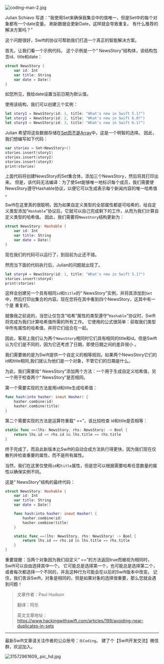 ![coding-man-2.jpg](https://upload-images.jianshu.io/upload_images/1159872-5e39ea32c6d3a631.jpg?imageMogr2/auto-orient/strip%7CimageView2/2/w/1240)

Julian Schiavo 写道：“我使用Set来确保我集合中的值唯一，但是Set中的每个对象都有一个date变量。 刷新数据会更新Date，这样就会导致重复。 有什么推荐的解决方案吗？”

这个问题很好，Swift的协议可帮助我们打造一个真正的智能解决方案。

首先，让我们看一个示例代码。 这个示例是一个“ NewsStory”结构体，该结构包含id、title和date：

```swift
struct NewsStory {
    var id: Int
    var title: String
    var date = Date()
}
```

如您所见，我给date设置当前日期为默认值。

使用该结构，我们可以创建三个实例：

```swift
let story1 = NewsStory(id: 1, title: "What's new in Swift 5.1?")
let story2 = NewsStory(id: 2, title: "What's new in Swift 6.0?")
let story3 = NewsStory(id: 3, title: "What's new in Swift 6.1?")
```

Julian 希望将这些数据存储在[Set而不是Array](https://www.hackingwithswift.com/example-code/language/when-to-use-a-set-rather-than-an-array )中，这是一个明智的选择。 因此，我们想编写如下代码：

```swift
var stories = Set<NewsStory>()
stories.insert(story1)
stories.insert(story2)
stories.insert(story3)
print(stories)
```

上面代码将创建NewsStory的Set集合体，添加三个NewsStory，然后将其打印出来。 但是，该代码无法编译：为了使Set能够唯一地标识每个成员，我们需要使NewsStory遵守Hashable协议，以便它可以生成表示每个新闻内容的唯一哈希值 。

Swift在这里真的很聪明，因为如果自定义类型的全部属性都是可哈希的，给自定义类型添加“`Hashable`”协议后，它就可以自己完成剩下的工作，从而为我们计算自定义类型的哈希值。 因此，我们需要将`NewsStory`结构更新为：

```swift
struct NewsStory: Hashable {
    var id: Int
    var title: String
    var date = Date()
}
```

现在我们的代码可以运行了，到目前为止还不错。

然而当下面的代码执行后，Julian的问题就出现了。

```swift
let story4 = NewsStory(id: 1, title: "What's new in Swift 5.1?")
stories.insert(story4)
print(stories)
```

这样会创建另一个具有相同`id`和`title`的“ NewsStory”实例，并将其添加到`Set`中，然后打印出集合的内容。现在您将在其中看到四个NewsStory，这其中有一个是 重复的。

就像我之前说的，当您让仅包含“哈希”属性的类型遵守“`Hashable`”协议时，Swift将完成为我们计算哈希值所需的所有工作。 它使用的公式很简单：获取我们类型中所有属性的哈希值，并将它们组合在一起。

因此，客观上我们认为两个`NewsStory`相同时它们具有相同的title和id。但是Swift认为它们是不同的，因为它还考虑了日期，即使日期之间的差异很小 。

我们需要做的是为Swift提供一个自定义的相等规则。如果两个NewsStory它们的id和title相同,我们就认为他们是一个对象，不管它们的日期是什么。

为此，我们需要给“ NewsStory”添加两个方法：一个用于生成自定义哈希值，另一个用于检查两个“ NewsStory”是否相同。

第一个需要实现的方法是用id和title生成哈希值：

```swift
func hash(into hasher: inout Hasher) {
    hasher.combine(id)
  	hasher.combine(title)
}
```

第二个需要实现的方法是运算符重载“ ==”，该比较检查 id和title是否相等：

```swift
static func ==(lhs: NewsStory, rhs: NewsStory) -> Bool {
    return lhs.id == rhs.id && lhs.title == rhs.title
}
```

终于完成了，而且此新版本比Swift的自动合成方法执行得更快，因为我们现在仅散列并检查重要的属性，而不是所有属性。

当然，我们在这里仅使用`id`和`title`属性，但是您可以根据需要哈希任意数量的属性以确保实例不同。

这是“ NewsStory”结构的最终代码：

```swift
struct NewsStory: Hashable {
    var id: Int
    var title: String
    var date = Date()

    func hash(into hasher: inout Hasher) {
        hasher.combine(id)
      	hasher.combine(title)
    }

    static func ==(lhs: NewsStory, rhs: NewsStory) -> Bool {
        return lhs.id == rhs.id && lhs.title == rhs.title
    }
}
```



重要提醒：当两个对象因为我们自定义“ ==”的方法返回true而被视为相同时，Swift可以自由选择其中一个。 它可能总是选择第一个，也可能总是选择第二个，或者每次都选择一个不同的，并且这种行为可能会在以后的Swift版本中改变。 记住，我们告诉Swift，对象是相同的，但是如果对象的选择很重要，那么您就会遇到问题！

> 文章作者：Paul Hudson
>
> 翻译：阿乐
>
> 英文文章地址：https://www.hackingwithswift.com/articles/199/avoiding-near-duplicates-in-sets

---------

最新Swift文章请关注作者的公众账号：`乐Coding`。
建了个【Swift开发交流】微信群，欢迎加入。

![31572961609_.pic_hd.jpg](https://upload-images.jianshu.io/upload_images/1159872-ddd9cd06088de01f.jpg?imageMogr2/auto-orient/strip%7CimageView2/2/w/1240)
